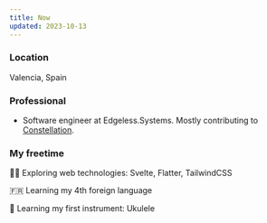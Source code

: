 ```yaml
---
title: Now
updated: 2023-10-13
---
```


### Location

Valencia, Spain

### Professional

- Software engineer at Edgeless.Systems. Mostly contributing to [Constellation](https://github.com/edgelesssys/constellation).

### My freetime
🧑‍💻 Exploring web technologies: Svelte, Flatter, TailwindCSS

🇫🇷 Learning my 4th foreign language

🎸 Learning my first instrument: Ukulele
